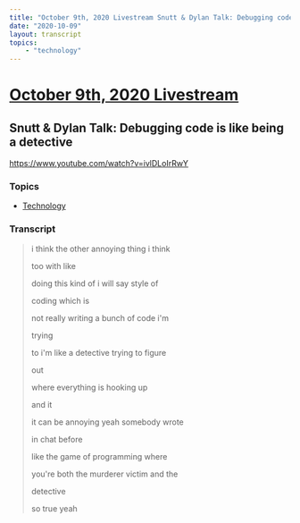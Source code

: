 ```yaml
---
title: "October 9th, 2020 Livestream Snutt & Dylan Talk: Debugging code is like being a detective"
date: "2020-10-09"
layout: transcript
topics:
    - "technology"
---
```

# [October 9th, 2020 Livestream](../2020-10-09.md)
## Snutt & Dylan Talk: Debugging code is like being a detective
https://www.youtube.com/watch?v=ivlDLoIrRwY

### Topics
* [Technology](../topics/technology.md)

### Transcript

> i think the other annoying thing i think
>
> too with like
>
> doing this kind of i will say style of
>
> coding which is
>
> not really writing a bunch of code i'm
>
> trying
>
> to i'm like a detective trying to figure
>
> out
>
> where everything is hooking up
>
> and it
>
> it can be annoying yeah somebody wrote
>
> in chat before
>
> like the game of programming where
>
> you're both the murderer victim and the
>
> detective
>
> so true yeah
>
